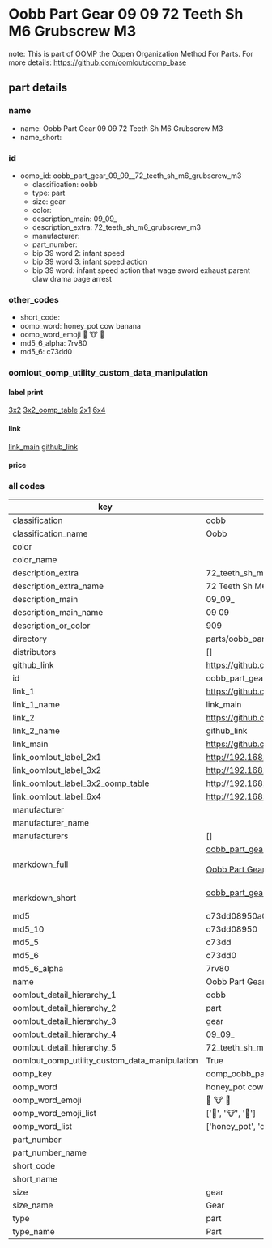 # Oobb Part Gear 09 09  72 Teeth Sh M6 Grubscrew M3  

note: This is part of OOMP the Oopen Organization Method For Parts. For more details: https://github.com/oomlout/oomp_base

##  part details





### name
* name: Oobb Part Gear 09 09  72 Teeth Sh M6 Grubscrew M3
* name_short: 
### id
* oomp_id: oobb_part_gear_09_09__72_teeth_sh_m6_grubscrew_m3
  * classification: oobb
  * type: part
  * size: gear
  * color: 
  * description_main: 09_09_
  * description_extra: 72_teeth_sh_m6_grubscrew_m3
  * manufacturer: 
  * part_number: 
  * bip 39 word 2: infant speed
  * bip 39 word 3: infant speed action
  * bip 39 word: infant speed action that wage sword exhaust parent claw drama page arrest

### other_codes
* short_code: 
* oomp_word: honey_pot cow banana
* oomp_word_emoji :honey_pot: :cow: :banana:
* md5_6_alpha: 7rv80
* md5_6: c73dd0






### oomlout_oomp_utility_custom_data_manipulation
#### label print
[3x2](http://192.168.1.245:1112/?label=oomp%207rv80)
[3x2_oomp_table](http://192.168.1.107:1112/?label=oomp%207rv80)
[2x1](http://192.168.1.242:1112/?label=oomp%207rv80)
[6x4](http://192.168.1.55:1112/?label=oomp%207rv80)    

#### link

[link_main](https://github.com/oomlout/oomlout_oomp_current_version_messy/tree/main/parts/oobb_part_gear_09_09__72_teeth_sh_m6_grubscrew_m3) [github_link](https://github.com/oomlout/oomlout_oomp_part_src/tree/main/parts/oobb_part_gear_09_09__72_teeth_sh_m6_grubscrew_m3)                             

#### price







### all codes 
| key | value |  
| --- | --- |  
| classification | oobb |  
| classification_name | Oobb |  
| color |  |  
| color_name |  |  
| description_extra | 72_teeth_sh_m6_grubscrew_m3 |  
| description_extra_name | 72 Teeth Sh M6 Grubscrew M3 |  
| description_main | 09_09_ |  
| description_main_name | 09 09  |  
| description_or_color | 909 |  
| directory | parts/oobb_part_gear_09_09__72_teeth_sh_m6_grubscrew_m3 |  
| distributors | [] |  
| github_link | https://github.com/oomlout/oomlout_oomp_part_src/tree/main/parts/oobb_part_gear_09_09__72_teeth_sh_m6_grubscrew_m3 |  
| id | oobb_part_gear_09_09__72_teeth_sh_m6_grubscrew_m3 |  
| link_1 | https://github.com/oomlout/oomlout_oomp_current_version_messy/tree/main/parts/oobb_part_gear_09_09__72_teeth_sh_m6_grubscrew_m3 |  
| link_1_name | link_main |  
| link_2 | https://github.com/oomlout/oomlout_oomp_part_src/tree/main/parts/oobb_part_gear_09_09__72_teeth_sh_m6_grubscrew_m3 |  
| link_2_name | github_link |  
| link_main | https://github.com/oomlout/oomlout_oomp_current_version_messy/tree/main/parts/oobb_part_gear_09_09__72_teeth_sh_m6_grubscrew_m3 |  
| link_oomlout_label_2x1 | http://192.168.1.242:1112/?label=oomp%207rv80 |  
| link_oomlout_label_3x2 | http://192.168.1.245:1112/?label=oomp%207rv80 |  
| link_oomlout_label_3x2_oomp_table | http://192.168.1.107:1112/?label=oomp%207rv80 |  
| link_oomlout_label_6x4 | http://192.168.1.55:1112/?label=oomp%207rv80 |  
| manufacturer |  |  
| manufacturer_name |  |  
| manufacturers | [] |  
| markdown_full | [oobb_part_gear_09_09__72_teeth_sh_m6_grubscrew_m3](https://github.com/oomlout/oomlout_oomp_current_version_messy/tree/main/parts/oobb_part_gear_09_09__72_teeth_sh_m6_grubscrew_m3)<br>[](https://github.com/oomlout/oomlout_oomp_current_version_messy/tree/main/parts/oobb_part_gear_09_09__72_teeth_sh_m6_grubscrew_m3)<br>[Oobb Part Gear 09 09  72 Teeth Sh M6 Grubscrew M3](https://github.com/oomlout/oomlout_oomp_current_version_messy/tree/main/parts/oobb_part_gear_09_09__72_teeth_sh_m6_grubscrew_m3)<br><br> |  
| markdown_short | [oobb_part_gear_09_09__72_teeth_sh_m6_grubscrew_m3](https://github.com/oomlout/oomlout_oomp_current_version_messy/tree/main/parts/oobb_part_gear_09_09__72_teeth_sh_m6_grubscrew_m3)<br><br> |  
| md5 | c73dd08950a029ef717b1dfe0534439a |  
| md5_10 | c73dd08950 |  
| md5_5 | c73dd |  
| md5_6 | c73dd0 |  
| md5_6_alpha | 7rv80 |  
| name | Oobb Part Gear 09 09  72 Teeth Sh M6 Grubscrew M3 |  
| oomlout_detail_hierarchy_1 | oobb |  
| oomlout_detail_hierarchy_2 | part |  
| oomlout_detail_hierarchy_3 | gear |  
| oomlout_detail_hierarchy_4 | 09_09_ |  
| oomlout_detail_hierarchy_5 | 72_teeth_sh_m6_grubsm3 |  
| oomlout_oomp_utility_custom_data_manipulation | True |  
| oomp_key | oomp_oobb_part_gear_09_09__72_teeth_sh_m6_grubscrew_m3 |  
| oomp_word | honey_pot cow banana |  
| oomp_word_emoji | :honey_pot: :cow: :banana: |  
| oomp_word_emoji_list | [':honey_pot:', ':cow:', ':banana:'] |  
| oomp_word_list | ['honey_pot', 'cow', 'banana'] |  
| part_number |  |  
| part_number_name |  |  
| short_code |  |  
| short_name |  |  
| size | gear |  
| size_name | Gear |  
| type | part |  
| type_name | Part |  

